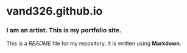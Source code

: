 # vand326.github.io

### I am an artist. This is my portfolio site.

This is a *README* file for my repository. It is written using **Markdown**.
